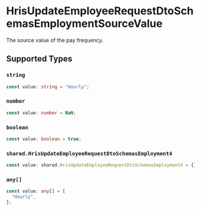 # HrisUpdateEmployeeRequestDtoSchemasEmploymentSourceValue

The source value of the pay frequency.


## Supported Types

### `string`

```typescript
const value: string = "Hourly";
```

### `number`

```typescript
const value: number = NaN;
```

### `boolean`

```typescript
const value: boolean = true;
```

### `shared.HrisUpdateEmployeeRequestDtoSchemasEmployment4`

```typescript
const value: shared.HrisUpdateEmployeeRequestDtoSchemasEmployment4 = {};
```

### `any[]`

```typescript
const value: any[] = [
  "Hourly",
];
```

